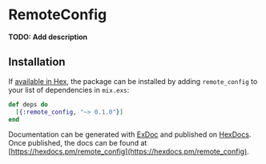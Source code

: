 # RemoteConfig

**TODO: Add description**

## Installation

If [available in Hex](https://hex.pm/docs/publish), the package can be installed
by adding `remote_config` to your list of dependencies in `mix.exs`:

```elixir
def deps do
  [{:remote_config, "~> 0.1.0"}]
end
```

Documentation can be generated with [ExDoc](https://github.com/elixir-lang/ex_doc)
and published on [HexDocs](https://hexdocs.pm). Once published, the docs can
be found at [https://hexdocs.pm/remote_config](https://hexdocs.pm/remote_config).

